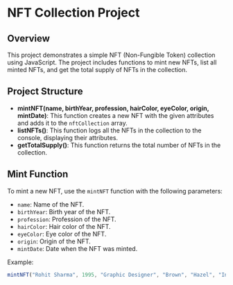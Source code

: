 # NFT Collection Project

## Overview
This project demonstrates a simple NFT (Non-Fungible Token) collection using JavaScript. The project includes functions to mint new NFTs, list all minted NFTs, and get the total supply of NFTs in the collection.

## Project Structure

- **mintNFT(name, birthYear, profession, hairColor, eyeColor, origin, mintDate)**: This function creates a new NFT with the given attributes and adds it to the `nftCollection` array.
- **listNFTs()**: This function logs all the NFTs in the collection to the console, displaying their attributes.
- **getTotalSupply()**: This function returns the total number of NFTs in the collection.

## Mint Function

To mint a new NFT, use the `mintNFT` function with the following parameters:
- `name`: Name of the NFT.
- `birthYear`: Birth year of the NFT.
- `profession`: Profession of the NFT.
- `hairColor`: Hair color of the NFT.
- `eyeColor`: Eye color of the NFT.
- `origin`: Origin of the NFT.
- `mintDate`: Date when the NFT was minted.

Example:
```javascript
mintNFT("Rohit Sharma", 1995, "Graphic Designer", "Brown", "Hazel", "India", "2024-05-01");

